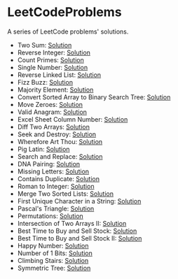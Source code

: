 # LeetCodeProblems

A series of LeetCode problems' solutions.

- Two Sum: [Solution](https://github.com/guvarallo/LeetCodeProblems/blob/master/JavaScript/two-sum.js)
- Reverse Integer: [Solution](https://github.com/guvarallo/LeetCodeProblems/blob/master/JavaScript/reverse-integer.js)
- Count Primes: [Solution](https://github.com/guvarallo/LeetCodeProblems/blob/master/JavaScript/count-primes.js)
- Single Number: [Solution](https://github.com/guvarallo/LeetCodeProblems/blob/master/JavaScript/single-number.js)
- Reverse Linked List: [Solution](https://github.com/guvarallo/LeetCodeProblems/blob/master/JavaScript/reverse-linked-list.js)
- Fizz Buzz: [Solution](https://github.com/guvarallo/LeetCodeProblems/blob/master/JavaScript/fizz-buzz.js)
- Majority Element: [Solution](https://github.com/guvarallo/LeetCodeProblems/blob/master/JavaScript/majority-element.js)
- Convert Sorted Array to Binary Search Tree: [Solution](https://github.com/guvarallo/LeetCodeProblems/blob/master/JavaScript/convert-sorted-array-to-binary-search-tree.js)
- Move Zeroes: [Solution](https://github.com/guvarallo/LeetCodeProblems/blob/master/JavaScript/move-zeroes.js)
- Valid Anagram: [Solution](https://github.com/guvarallo/LeetCodeProblems/blob/master/JavaScript/valid-anagram.js)
- Excel Sheet Column Number: [Solution](https://github.com/guvarallo/LeetCodeProblems/blob/master/JavaScript/excel-sheet-column-number.js)
- Diff Two Arrays: [Solution](https://github.com/guvarallo/LeetCodeProblems/blob/master/JavaScript/diff-two-arrays.js)
- Seek and Destroy: [Solution](https://github.com/guvarallo/LeetCodeProblems/blob/master/JavaScript/seek-and-destroy.js)
- Wherefore Art Thou: [Solution](https://github.com/guvarallo/LeetCodeProblems/blob/master/JavaScript/wherefore-art-thou.js)
- Pig Latin: [Solution](https://github.com/guvarallo/LeetCodeProblems/blob/master/JavaScript/pig-latin.js)
- Search and Replace: [Solution](https://github.com/guvarallo/LeetCodeProblems/blob/master/JavaScript/search-and-replace.js)
- DNA Pairing: [Solution](https://github.com/guvarallo/LeetCodeProblems/blob/master/JavaScript/dna-pairing.js)
- Missing Letters: [Solution](https://github.com/guvarallo/LeetCodeProblems/blob/master/JavaScript/missing-letters.js)
- Contains Duplicate: [Solution](https://github.com/guvarallo/LeetCodeProblems/blob/master/JavaScript/contains-duplicate.js)
- Roman to Integer: [Solution](https://github.com/guvarallo/LeetCodeProblems/blob/master/JavaScript/roman-to-integer.js)
- Merge Two Sorted Lists: [Solution](https://github.com/guvarallo/LeetCodeProblems/blob/master/JavaScript/merge-two-sorted-lists.js)
- First Unique Character in a String: [Solution](https://github.com/guvarallo/LeetCodeProblems/blob/master/JavaScript/first-unique-character-in-a-string.js)
- Pascal's Triangle: [Solution](https://github.com/guvarallo/LeetCodeProblems/blob/master/JavaScript/pascals-triangle.js)
- Permutations: [Solution](https://github.com/guvarallo/LeetCodeProblems/blob/master/JavaScript/permutations.js)
- Intersection of Two Arrays II: [Solution](https://github.com/guvarallo/LeetCodeProblems/blob/master/JavaScript/intersection-of-two-arrays-II.js)
- Best Time to Buy and Sell Stock: [Solution](https://github.com/guvarallo/LeetCodeProblems/blob/master/JavaScript/best-time-to-buy-and-sell-stock.js)
- Best Time to Buy and Sell Stock II: [Solution](https://github.com/guvarallo/LeetCodeProblems/blob/master/JavaScript/best-time-to-buy-and-sell-stock-ii.js)
- Happy Number: [Solution](https://github.com/guvarallo/LeetCodeProblems/blob/master/JavaScript/happy-number.js)
- Number of 1 Bits: [Solution](https://github.com/guvarallo/LeetCodeProblems/blob/master/JavaScript/number-of-1-bits.js)
- Climbing Stairs: [Solution](https://github.com/guvarallo/LeetCodeProblems/blob/master/JavaScript/climbing-stairs.js)
- Symmetric Tree: [Solution](https://github.com/guvarallo/LeetCodeProblems/blob/master/JavaScript/symmetric-tree.js)